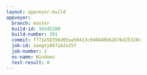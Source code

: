 ```yaml
---
layout: appveyor-build
appveyor:
  branch: master
  build-id: 34545280
  build-number: 391
  commit: f771e58356d05aa56413c940440b62676d25328c
  job-id: oaogty867yb2o25f
  job-number: 2
  os-name: Windows
  test-result: 0
---
```

